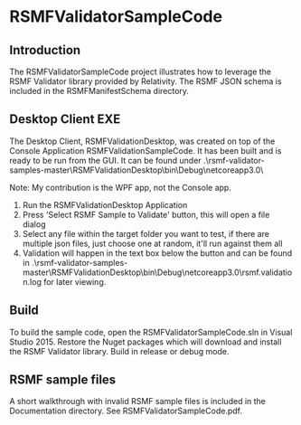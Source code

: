 RSMFValidatorSampleCode
=======

## Introduction

The RSMFValidatorSampleCode project illustrates how to leverage the RSMF Validator library provided by Relativity.  The RSMF JSON schema is included in the RSMFManifestSchema directory.

## Desktop Client EXE

The Desktop Client, RSMFValidationDesktop, was created on top of the Console Application RSMFValidationSampleCode. It has been built and is ready to be run from the GUI. It can be found under .\rsmf-validator-samples-master\RSMFValidationDesktop\bin\Debug\netcoreapp3.0\

Note: My contribution is the WPF app, not the Console app.

1. Run the RSMFValidationDesktop Application
2. Press 'Select RSMF Sample to Validate' button, this will open a file dialog
3. Select any file within the target folder you want to test, if there are multiple json files, just choose one at random, it'll run against them all 
4. Validation will happen in the text box below the button and can be found in .\rsmf-validator-samples-master\RSMFValidationDesktop\bin\Debug\netcoreapp3.0\rsmf.validation.log for later viewing. 

## Build

To build the sample code, open the RSMFValidatorSampleCode.sln in Visual Studio 2015.  Restore the Nuget packages which will download and install the RSMF Validator library.  Build in release or debug mode.

## RSMF sample files

A short walkthrough with invalid RSMF sample files is included in the Documentation directory.  See RSMFValidatorSampleCode.pdf.
